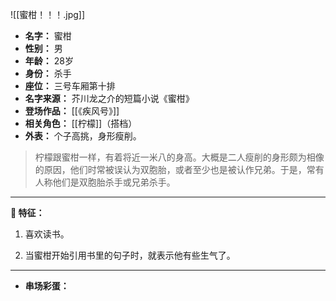 
![[蜜柑！！！.jpg]]
 
- **名字：** 蜜柑
- **性别：** 男
- **年龄：** 28岁
- **身份：** 杀手
- **座位：** 三号车厢第十排
- **名字来源：** 芥川龙之介的短篇小说《蜜柑》
- **登场作品：** [[《疾风号》]]
- **相关角色：** [[柠檬]]（搭档）
- **外表：** 个子高挑，身形瘦削。

> 柠檬跟蜜柑一样，有着将近一米八的身高。大概是二人瘦削的身形颇为相像的原因，他们时常被误认为双胞胎，或者至少也是被认作兄弟。于是，常有人称他们是双胞胎杀手或兄弟杀手。

---

**🍊 特征：** 

1. 喜欢读书。

2. 当蜜柑开始引用书里的句子时，就表示他有些生气了。

---

- **串场彩蛋：** 